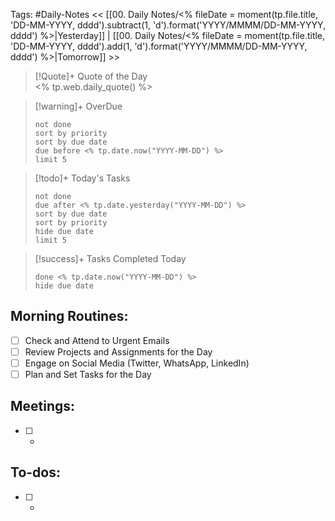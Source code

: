 Tags: #Daily-Notes
<< [[00. Daily Notes/<% fileDate = moment(tp.file.title, 'DD-MM-YYYY, dddd').subtract(1, 'd').format('YYYY/MMMM/DD-MM-YYYY, dddd') %>|Yesterday]] | [[00. Daily Notes/<% fileDate = moment(tp.file.title, 'DD-MM-YYYY, dddd').add(1, 'd').format('YYYY/MMMM/DD-MM-YYYY, dddd') %>|Tomorrow]] >>

> [!Quote]+ Quote of the Day  
> <% tp.web.daily_quote() %>

> [!warning]+ OverDue  
> ```tasks  
> not done  
> sort by priority 
> sort by due date  
> due before <% tp.date.now("YYYY-MM-DD") %>  
> limit 5  
> ```

> [!todo]+ Today's Tasks  
> ```tasks  
> not done  
> due after <% tp.date.yesterday("YYYY-MM-DD") %>  
> sort by due date   
> sort by priority 
> hide due date  
> limit 5  
> ```

> [!success]+ Tasks Completed Today  
> ```tasks  
> done <% tp.date.now("YYYY-MM-DD") %>  
> hide due date  

## Morning Routines:
- [ ] Check and Attend to Urgent Emails
- [ ] Review Projects and Assignments for the Day
- [ ] Engage on Social Media (Twitter, WhatsApp, LinkedIn)
- [ ] Plan and Set Tasks for the Day

## Meetings:
- [ ] *

## To-dos:
- [ ] *
